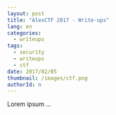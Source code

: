 ```yaml
---
layout: post
title: "AlexCTF 2017 - Write-ups"
lang: en
categories:
  - writeups
tags:
  - security
  - writeups
  - ctf
date: 2017/02/05
thumbnail: /images/ctf.png
authorId: n
---
```

Lorem ipsum ...
